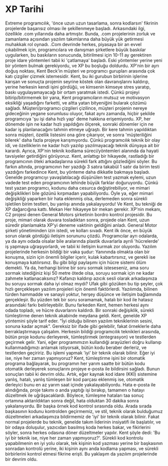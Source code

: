 # XP Tarihi

Extreme programcılık, 'önce uzun uzun tasarlama, sonra kodlarsın'
fikrinin projelerde başarısız olması ile şekillenmeye
başladı. Arkasındaki ilgi, özellikle .com yıllarında daha
artmıştır. Bunda, .com projelerinin zorluk ve zamanlama açısından
yazılım takımlarına daha büyük yük getirmesi muhakkak rol oynadı. .Com
devrinde herkes, piyasaya bir an evvel çıkabilmek için, programcılara
ve danışman şirketlere büyük baskılar uygularken, bu baskıların
sonucunda, bitirilmesi için 10-11 ay gerektiren proje idare yöntemleri
tabii ki 'çatlamaya' başladı.  Eski yöntemler yerine yeni bir yöntem
bulmak gerekiyordu, ve XP bu boşluğu doldurdu.  XP'nin bir ayrı doğuş
noktası, Kent Beck'in müşteri ve programcı gurupları arasında çok katı
çizgiler çizmek istemesidir. Kent, bu iki gurubun birbirinin işlerine
karışan ve sonuçta projenin seyrine köstek olan davranışlarını
kaldırıp, yerine herkesin kendi işini gördüğü, ve kimsenin kimseye
stres yaratıp, baskı uygulayamayacağı bir ortam yaratmak istedi. Çünkü
projeyi bitirip/bitirmemek bir yana, Kent programcıların mutsuz ve
motivasyon eksikliği yaşadığını farketti, ve altta yatan bityeniğini
bularak çözümü sağladı.  Müşteri/programcı çizgileri çizilince,
müşteri projenin nereye gideceğinin yegane sorumlusu oluyor, fakat
aynı zamanda, hiçbir şekilde programcıya 'şu işi daha hızlı yap' deme
hakkına erişemiyordu. XP, her dönemde işin ne kadar hızlı yapıldığını
ölçerek, sonraki dönemler için ne kadar iş planlanacağını tahmin
etmeye uğraştı. Bir kere tahmin yapıldıktan sonra müşteri, özellik
listesini ona göre çıkarıyor, ve sonra 'müşteriliğini bilerek' daha
fazla projeye karışmıyordu. Çünkü programcılık teknik bir olay idi, ve
özelliklerin ne kadar hızlı yazılıp yazılmayacağı teknik dünyaya ait
bir karardı.  Ayrıca, XP'nin teknik kodlama süreci/yöntemleri alanında
da hayati tavsiyeler getirdiğini görüyoruz. Kent, anlattıgı bir
hikayede, rastladığı bir programcının öteki arkadaşlarına sürekli fark
attığını gözlediğini söyler. Bu farkın altında, programcının her
yazdığı 3 satıra takabül 1 satır da birim testi yazdığını farkedince
Kent, bu yönteme daha dikkatle bakmaya başladı. Genelde programcıyı
yavaşlatılacağı düşünülen test yazmak eylemi, uzun vadede test eden
programcının lehinde büyük farklar doğuruyordu. Çünkü test yazan
programcı, kodunu daha cesurca değiştirebiliyor, ve mimari
değişiklikleri bile gözünü kırpmadan yapabiliyordu. Öyle ya, eğer
mimari değişikliği yaparken bir hata eklenmiş olsa, derlemeden sonra
sürekli işletilen birim testleri, bu yanlışı anında yakalayıyordu!  Ve
Kent, bu tekniği de XP dağarcığına kattı.  Mekan Her hikayeye bir
mekan gerekir. XP'nin mekanı, C2 projesi denen General Motors
şirketinin bordro kontrol projesidir.  Bu proje, mimari olarak duvara
tosladıktan sonra, projede olan Kent, uzun süredir planlamakta XP'yi
deneme vaktinin geldiğini anladı. General Motor şirketi yönetiminden
izin istedi, ve kolları sıvadı.  Kent ilk önce, en büyük sorun olarak
gördüğü iletişim sorununu çözdü. Programcılar ayrı odalarda, ya da
aynı odada olsalar bile aralarında plastik duvarlarla ayrıli
'hücrelerde' iş yapmaya uğraşıyorlardı, ve tabii ki iletişim kurmak
zor oluyordu. Yazılım projelerinde herkesin bildiği bir vaka şudur:
Yanınında olmakta olan bir konuşma, sizin için önemli bilgiler içerir,
kulak kabartırsınız, ve gerekli ise konuşmaya katılırsınız. Bu gibi
bilgi paylaşımı için hücre sistemi ölüm demekti. Ya da, herhangi
birine bir soru sormak isteseseniz, ama soru sormak istediğiniz kişi
50 metre ötede olsa, soruyu sormak için ne kadar zahmete
katlanacaksınız? Kafanızı kaldırıp azıcık sesli olarak arkadaşınıza bu
soruyu sormak daha iyi olmaz mıydı?  Ufak gibi gözüken bu tip şeyler,
çok hızlı gerçekleşen yazılım projeleri için önemli
faktörlerdi. Yazılımda, bilinen türden hammadde ve sanayii yoktur,
herşey düşünce ve iletişim bağlamında gerçekleşir. Bu yüzden tek bir
soru soramamak, hatalı bir kod ile hatasız arasındaki farkı
belirleyebilir.  Bunu farkeden Kent, hemen herkesi aynı odada topladı,
ve hücre duvarlarını kaldırdı.  Bir sonraki değişiklik, sürekli
tümleştirme denen teknik akabinde meydana geldi. Kent, genelde XP
yöntemini şöyle tarif eder. "İyi olduğu bilinen yazılım tekniklerinin
sesini, sonuna kadar açmak".  Gereksiz bir ifade gibi gelebilir, fakat
örneklerle daha berraklaştırmaya çalışalım. Herkesin bildiği
programcılık teknikleri arasında, bütün proje kodunu derleyerek,
tümleştirmek (entegrasyon) ve testlerden geçirmek gelir. Yani, eğer
programımızın kullandıği arayüzleri doğru kullanıp kullanmadığımızı
anlamak istiyorsak, bütün kodu beraber derleriz, ve testlerden
geçiririz.  Bu işlemi yapmak 'iyi' bir teknik olarak bilinir. Eğer iyi
ise, niye her zaman yapmıyoruz? Kent, tümleştirme işini bir otomatik
programa bağlayarak, bu programın her yarım saatte bir bütün kodu
otomatik derleyerek sonuçlarını projeye e-posta ile bildirsini
sağladı.  Bunun sonuçları tabii ki devrim oldu. Artık, eğer kaynak kod
idare (KKİ) sistemine yanlış, hatalı, yanlış tümleşen bir kod parçası
eklenmiş ise, otomatik derleyici bunu en az yarım saat içinde
yakalayabiliyordu. Hata e-posta ile alındığında, proje takımı o anda
yaptığı işi bırakıp, tamamen o hatayı düzeltmek ile uğrâşacaklardı.
Böylece, tümleşme hataları taa sonuç ortamına aktarıldıktan sonra
değil, hata olduktan 30 dakika sonra yakalanıyordu.  Bir başka örnek
kod kontrol sırasında oldu. Arada sırada başkasının kodunu kontrolden
geçirmemiz, ve stil, teknik olarak bulduğumuz düzeltmeleri
arkadaşımıza bildirmemiz de 'iyi' bir teknik olarak bilinir.  Fakat
normal projelerde bu teknik, genelde takım liderinin insiyatifi ile
başlatılır, ve bir odaya doluşulur, yazıcıdan basılmış koda herkes
bakar, ve fikirlerini söyler, sonra herkes odasına döner düzeltmeler
yapılır.  Kent şöyle dedi: 'Bu iyi bir teknik ise, niye her zaman
yapmıyoruz?'.  Sürekli kod kontrolu yapabilmenin en iyi yolu olarak,
tek kişinin kod yazması yerine bir başkasının sonradan kontrolü
yerine, iki kişinin aynı anda kodlama yapması, ve sürekli birbirlerini
kontrol etmesi fikrine erişti.  Bu yaklaşım da yazılım projelerinde
bir devrim oldu.




